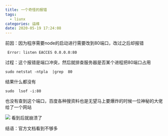 ```yaml
---
title: 一个奇怪的报错
tags:
  - liunx
categories: 运维
date: 2020-05-19 17:24:08
---
```


前因：因为程序需要node的启动进行需要改到80端口，改过之后却报错

     Error: listen EACCES 0.0.0.0:80

过程：这个报错是端口冲突，然后就排查服务器是否某个进程把80端口占用

    sudo netstat -ntpla  |grep  80

结果什么都没有

    sudo  lsof -i:80

也没有查到这个端口，百度各种搜资料也是无望马上要爆炸的时候一位神秘的大佬给了一个网站

![](../1.png)
看到后就崩溃了

结语：官方文档看到不够多